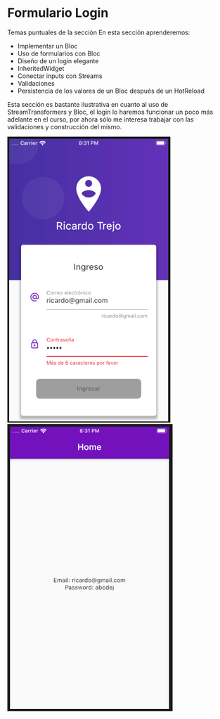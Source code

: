 # Formulario Login

Temas puntuales de la sección
En esta sección aprenderemos:

- Implementar un Bloc
- Uso de formularios con Bloc
- Diseño de un login elegante
- InheritedWidget
- Conectar inputs con Streams
- Validaciones
- Persistencia de los valores de un Bloc después de un HotReload

Esta sección es bastante ilustrativa en cuanto al uso de StreamTransformers y Bloc, el login lo haremos funcionar un poco más adelante en el curso, por ahora sólo me interesa trabajar con las validaciones y construcción del mismo.

![Alt](/image/login.png "login")
![Alt](/image/home.png "home")
